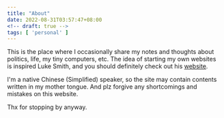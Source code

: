 ```yaml
---
title: "About"
date: 2022-08-31T03:57:47+08:00
<!-- draft: true -->
tags: [ 'personal' ]
---
```


This is the place where I occasionally share my notes and thoughts about
politics, life, my tiny computers, etc. The idea of starting my own websites is
inspired Luke Smith, and you should definitely check out his [website](
https://lukesmith.xyz/ ).

I'm a native Chinese (Simplified) speaker, so the site may contain contents
written in my mother tongue. And plz forgive any shortcomings and mistakes on
this website.

Thx for stopping by anyway.
